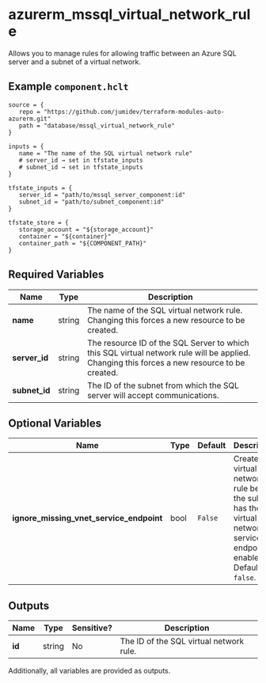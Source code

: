 # azurerm_mssql_virtual_network_rule

Allows you to manage rules for allowing traffic between an Azure SQL server and a subnet of a virtual network.

## Example `component.hclt`

```hcl
source = {
   repo = "https://github.com/jumidev/terraform-modules-auto-azurerm.git"   
   path = "database/mssql_virtual_network_rule"   
}

inputs = {
   name = "The name of the SQL virtual network rule"   
   # server_id → set in tfstate_inputs
   # subnet_id → set in tfstate_inputs
}

tfstate_inputs = {
   server_id = "path/to/mssql_server_component:id"   
   subnet_id = "path/to/subnet_component:id"   
}

tfstate_store = {
   storage_account = "${storage_account}"   
   container = "${container}"   
   container_path = "${COMPONENT_PATH}"   
}

```

## Required Variables

| Name | Type |  Description |
| ---- | --------- |  ----------- |
| **name** | string |  The name of the SQL virtual network rule. Changing this forces a new resource to be created. | 
| **server_id** | string |  The resource ID of the SQL Server to which this SQL virtual network rule will be applied. Changing this forces a new resource to be created. | 
| **subnet_id** | string |  The ID of the subnet from which the SQL server will accept communications. | 

## Optional Variables

| Name | Type |  Default  |  Description |
| ---- | --------- |  ----------- | ----------- |
| **ignore_missing_vnet_service_endpoint** | bool |  `False`  |  Create the virtual network rule before the subnet has the virtual network service endpoint enabled. Defaults to `false`. | 



## Outputs

| Name | Type | Sensitive? | Description |
| ---- | ---- | --------- | --------- |
| **id** | string | No  | The ID of the SQL virtual network rule. | 

Additionally, all variables are provided as outputs.
